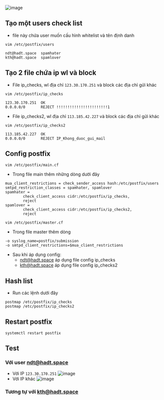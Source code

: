 ![image](https://github.com/DinhHa1011/Sender_IP/assets/119484840/2fe21415-a9fb-4f43-83ec-48fc57d8500d)

## Tạo một users check list
- file này chứa user muốn cấu hình whitelist và tên định danh
```
vim /etc/postfix/users
```
```
ndt@hadt.space  spamhater
kth@hadt.space  spamlover
```
## Tạo 2 file chứa ip wl và block
- File ip_checks, wl địa chỉ `123.30.170.251` và block các địa chỉ gửi khác
```
vim /etc/postfix/ip_checks
```
```
123.30.170.251  OK
0.0.0.0/0       REJECT !!!!!!!!!!!!!!!!!!!!!!!1
```
- File ip_checks2, wl địa chỉ `113.185.42.227` và block các địa chỉ gửi khác
```
vim /etc/postfix/ip_checks2
```
```
113.185.42.227  OK
0.0.0.0/0       REJECT IP_Khong_duoc_gui_mail
```
## Config postfix
```
vim /etc/postfix/main.cf
```
- Trong file main thêm những dòng dưới đây
```
mua_client_restrictions = check_sender_access hash:/etc/postfix/users
smtpd_restriction_classes = spamhater, spamlover
spamhater =
        check_client_access cidr:/etc/postfix/ip_checks,
        reject
spamlover =
        check_client_access cidr:/etc/postfix/ip_checks2,
        reject
```
```
vim /etc/postfix/master.cf
```
- Trong file master thêm dòng
```
-o syslog_name=postfix/submission
-o smtpd_client_restrictions=$mua_client_restrictions
```
- Sau khi áp dụng config:
  - ndt@hadt.space áp dụng file config ip_checks
  - kth@hadt.space áp dụng file config ip_checks2
## Hash list
- Run các lệnh dưới đây
```
postmap /etc/postfix/ip_checks
postmap /etc/postfix/ip_checks2
```
## Restart postfix
```
systemctl restart postfix
```
## Test
### Với user ndt@hadt.space
- Với IP `123.30.170.251`
![image](https://github.com/DinhHa1011/Sender_IP/assets/119484840/d0ed4daf-222c-495c-8b3c-15847e2e9732)
- Với IP khác
![image](https://github.com/DinhHa1011/Sender_IP/assets/119484840/59096d89-67e9-49be-aaf3-2024b0ca4dda)
### Tương tự với kth@hadt.space

